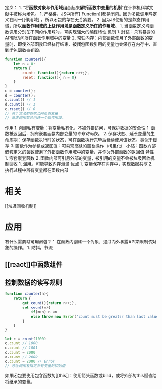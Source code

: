 定义：
	1. “将**函数对象**与**作用域**组合起来**解析函数中变量**的**机制**”在计算机科学文献中被称为闭包。
		1. 严格讲，JS中所有[[Function]]都是闭包。因为多数调用与定义在同一[[作用域]]，所以闭包的存在无关紧要。
		2. 因为JS使用的是静态作用域，所以**函数作用域的上级作用域是函数定义所在的作用域**。
			1. 当函数定义与函数调用分别在不同的作用域时，可实现强大的编程特性
机制
	1. 封装：只有暴露的API能访问所在函数作用域中的变量
	2. 常驻内存：内部函数使用了外部函数的变量时，即使外部函数已经执行结束，被闭包函数引用的变量也会保存在内存中，直到闭包函数被销毁。

```js
function counter(){
    let n = 0;
    return {
        count: function(){return n++;},
        reset: function(){ n = 0}
    }
}
c = counter();
d = counter();
c.count() // 1
d.count() // 1
c.reset() // 0
// 两个方法都有权访问私有变量
// 每次调用都会创建一个新作用域。
```

作用
	1. 创建私有变量：将变量私有化，不被外部访问，可保护数据的安全性
		1. 函数被返回后，拥有嵌套函数内部变量的*专有访问权*。
	2. 保存状态、延长变量的生命周期：保存函数执行时的状态，可在函数执行完毕后继续使用该状态。类似于缓存
	3. 函数作为参数或返回值：可实现高级的函数操作（柯里化）
小结：函数内部嵌套定义的函数使用了外部函数作用域中的变量，并作为外部函数的返回值
特性
	1. 嵌套嵌套函数
	2. 函数内部可引用外部的变量，被引用的变量不会被垃圾回收机制回收
		1. 滥用。可能导致内存泄漏
优点
	1. 变量保存在内存中，实现数据共享
	2. 执行过程中所有变量都在函数内部
# 相关
[[垃圾回收机制]] 
# 应用
有什么需要时可用闭包？
	1. 在函数内创建一个对象，通过向外暴露API来限制该对象的操作。
		1. 防抖，节流
## [[react]]中函数组件
## 控制数据的读写规则
```js
function counter(n){
    return {
        get count(){return n++;},
        set count(m){
            if(m>n) n =m
            else throw new Error('count must be greater than last value')
        }
    }
}

let c = count(1000)
c.count // 1000
c.count // 1001
c.count = 2000
c.count // 2000
c.count = 2000 // Error
// 可让调用者指定私有变量的初始值


```


如果闭包要使用包含函数的[[this]]：使用箭头函数或bind，或将外部的this赋值给将继承的变量。